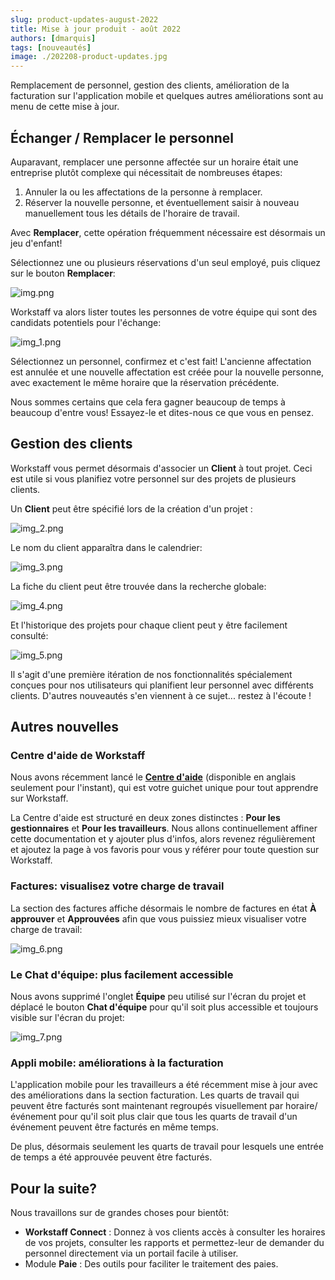 ```yaml
---
slug: product-updates-august-2022
title: Mise à jour produit - août 2022
authors: [dmarquis]
tags: [nouveautés]
image: ./202208-product-updates.jpg
---
```


Remplacement de personnel, gestion des clients, amélioration de la facturation sur l'application mobile et quelques 
autres améliorations sont au menu de cette mise à jour.

<!--truncate-->

## Échanger / Remplacer le personnel

Auparavant, remplacer une personne affectée sur un horaire était une entreprise plutôt complexe qui nécessitait de nombreuses étapes:

1. Annuler la ou les affectations de la personne à remplacer.
2. Réserver la nouvelle personne, et éventuellement saisir à nouveau manuellement tous les détails de l'horaire de travail.

Avec **Remplacer**, cette opération fréquemment nécessaire est désormais un jeu d'enfant!

Sélectionnez une ou plusieurs réservations d'un seul employé, puis cliquez sur le bouton **Remplacer**:

![img.png](img.png)

Workstaff va alors lister toutes les personnes de votre équipe qui sont des candidats potentiels pour l'échange:

![img_1.png](img_1.png)

Sélectionnez un personnel, confirmez et c'est fait! L'ancienne affectation est annulée et une nouvelle affectation est 
créée pour la nouvelle personne, avec exactement le même horaire que la réservation précédente.

Nous sommes certains que cela fera gagner beaucoup de temps à beaucoup d'entre vous! Essayez-le et dites-nous ce que vous en pensez.

## Gestion des clients

Workstaff vous permet désormais d'associer un **Client** à tout projet. Ceci est utile si vous planifiez votre personnel sur des projets de plusieurs clients.

Un **Client** peut être spécifié lors de la création d'un projet :

![img_2.png](img_2.png)

Le nom du client apparaîtra dans le calendrier:

![img_3.png](img_3.png)

La fiche du client peut être trouvée dans la recherche globale:

![img_4.png](img_4.png)

Et l'historique des projets pour chaque client peut y être facilement consulté:

![img_5.png](img_5.png)

Il s'agit d'une première itération de nos fonctionnalités spécialement conçues pour nos utilisateurs qui planifient leur personnel avec différents
clients. D'autres nouveautés s'en viennent à ce sujet... restez à l'écoute !

## Autres nouvelles

### Centre d'aide de Workstaff

Nous avons récemment lancé le [**Centre d'aide**](https://help.workstaff.app) (disponible en anglais seulement pour l'instant), 
qui est votre guichet unique pour tout apprendre sur Workstaff.

La Centre d'aide est structuré en deux zones distinctes : **Pour les gestionnaires** et **Pour les travailleurs**. 
Nous allons continuellement affiner cette documentation et y ajouter plus d'infos, alors revenez régulièrement et ajoutez la page à vos favoris pour vous y référer pour toute question sur Workstaff.

### Factures: visualisez votre charge de travail

La section des factures affiche désormais le nombre de factures en état **À approuver** et **Approuvées** afin que vous puissiez mieux
visualiser votre charge de travail:

![img_6.png](img_6.png)

### Le Chat d'équipe: plus facilement accessible

Nous avons supprimé l'onglet **Équipe** peu utilisé sur l'écran du projet et déplacé le bouton **Chat d'équipe** pour qu'il soit plus accessible
et toujours visible sur l'écran du projet:

![img_7.png](img_7.png)

### Appli mobile: améliorations à la facturation

L'application mobile pour les travailleurs a été récemment mise à jour avec des améliorations dans la section facturation. Les quarts de travail qui peuvent être
facturés sont maintenant regroupés visuellement par horaire/événement pour qu'il soit plus clair que tous les quarts de travail d'un événement peuvent être facturés en même temps.

De plus, désormais seulement les quarts de travail pour lesquels une entrée de temps a été approuvée peuvent être facturés.

## Pour la suite?

Nous travaillons sur de grandes choses pour bientôt:

- **Workstaff Connect** : Donnez à vos clients accès à consulter les horaires de vos projets, consulter les rapports et permettez-leur de demander du personnel directement via un portail facile à utiliser.
- Module **Paie** : Des outils pour faciliter le traitement des paies.
